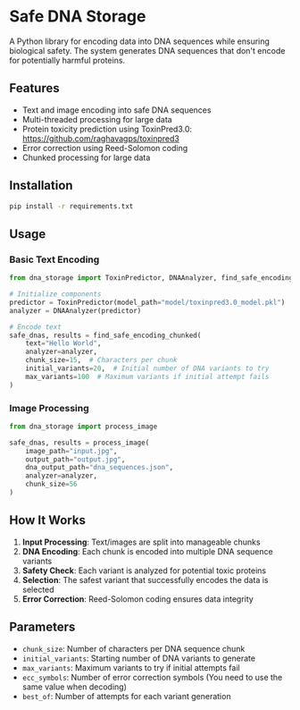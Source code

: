 # Safe DNA Storage

A Python library for encoding data into DNA sequences while ensuring biological safety. The system generates DNA sequences that don't encode for potentially harmful proteins.

## Features
- Text and image encoding into safe DNA sequences
- Multi-threaded processing for large data
- Protein toxicity prediction using ToxinPred3.0: https://github.com/raghavagps/toxinpred3
- Error correction using Reed-Solomon coding
- Chunked processing for large data

## Installation

```bash
pip install -r requirements.txt
```

## Usage

### Basic Text Encoding
```python
from dna_storage import ToxinPredictor, DNAAnalyzer, find_safe_encoding_chunked

# Initialize components
predictor = ToxinPredictor(model_path="model/toxinpred3.0_model.pkl")
analyzer = DNAAnalyzer(predictor)

# Encode text
safe_dnas, results = find_safe_encoding_chunked(
    text="Hello World",
    analyzer=analyzer,
    chunk_size=15,  # Characters per chunk
    initial_variants=20,  # Initial number of DNA variants to try
    max_variants=100  # Maximum variants if initial attempt fails
)
```

### Image Processing
```python
from dna_storage import process_image

safe_dnas, results = process_image(
    image_path="input.jpg",
    output_path="output.jpg",
    dna_output_path="dna_sequences.json",
    analyzer=analyzer,
    chunk_size=56
)
```

## How It Works

1. **Input Processing**: Text/images are split into manageable chunks
2. **DNA Encoding**: Each chunk is encoded into multiple DNA sequence variants
3. **Safety Check**: Each variant is analyzed for potential toxic proteins
4. **Selection**: The safest variant that successfully encodes the data is selected
5. **Error Correction**: Reed-Solomon coding ensures data integrity

## Parameters

- `chunk_size`: Number of characters per DNA sequence chunk
- `initial_variants`: Starting number of DNA variants to generate
- `max_variants`: Maximum variants to try if initial attempts fail
- `ecc_symbols`: Number of error correction symbols (You need to use the same value when decoding)
- `best_of`: Number of attempts for each variant generation